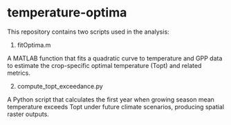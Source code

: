 # temperature-optima

This repository contains two scripts used in the analysis:

1. fitOptima.m

A MATLAB function that fits a quadratic curve to temperature and GPP data to estimate the crop-specific optimal temperature (Topt) and related metrics.


2. compute_topt_exceedance.py

A Python script that calculates the first year when growing season mean temperature exceeds Topt under future climate scenarios, producing spatial raster outputs.
